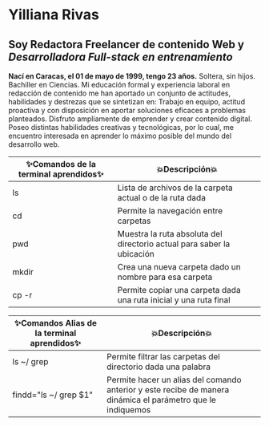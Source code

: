# Yilliana Rivas
## Soy Redactora Freelancer de contenido Web y _Desarrolladora Full-stack en entrenamiento_
**Nací en Caracas, el 01 de mayo de 1999, tengo 23 años.** Soltera, sin hijos. Bachiller en Ciencias. Mi educación formal y experiencia laboral en redacción de contenido me han aportado un conjunto de actitudes, habilidades y destrezas que se sintetizan en: Trabajo en equipo, actitud proactiva y con disposición en aportar soluciones eficaces a problemas planteados. Disfruto ampliamente de emprender y crear contenido digital. Poseo distintas habilidades creativas y tecnológicas, por lo cual, me encuentro interesada en aprender lo máximo posible del mundo del desarrollo web.

| ✨Comandos de la terminal aprendidos✨ | 💥Descripción💥 |
| ---------------------------------- | ----------- |
| ls | Lista de archivos de la carpeta actual o de la ruta dada |
| cd | Permite la navegación entre carpetas |
| pwd | Muestra la ruta absoluta del directorio actual para saber la ubicación |
| mkdir | Crea una nueva carpeta dado un nombre para esa carpeta |
| cp -r | Permite copiar una carpeta dada una ruta inicial y una ruta final |

| ✨Comandos Alias de la terminal aprendidos✨ | 💥Descripción💥 |
| ---------------------------------------- | ------------|
| ls ~/  grep <palabra> | Permite filtrar las carpetas del directorio dada una palabra |
| findd="ls ~/  grep $1" | Permite hacer un alias del comando anterior y este recibe de manera dinámica el parámetro que le indiquemos |
